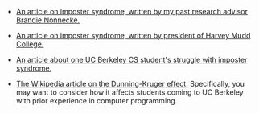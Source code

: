 * [An article on imposter syndrome, written by my past research advisor Brandie Nonnecke.](https://medium.com/@BNonnecke/grit-brains-confidence-how-to-move-past-inferiority-complex-in-academia-cff4aec655d)



* [An article on imposter syndrome, written by president of Harvey Mudd College.](http://www.slate.com/articles/technology/future_tense/2014/03/imposter_syndrome_how_the_president_of_harvey_mudd_college_copes.html)



* [An article about one UC Berkeley CS student's struggle with imposter syndrome.](https://medium.com/blueprint/fighting-impostor-syndrome-as-a-cs-student-c43859062e1)



* [The Wikipedia article on the Dunning-Kruger effect.](https://en.wikipedia.org/wiki/Dunning–Kruger_effect) Specifically, you may want to consider how it affects students coming to UC Berkeley with prior experience in computer programming.